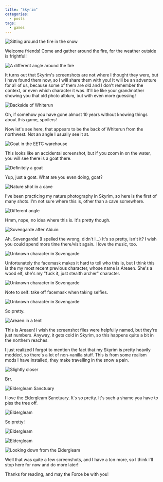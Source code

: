 ```yaml
---
title: "Skyrim"
categories: 
  - posts
tags:
  - games
---
```


![Sitting around the fire in the snow](/assets/images/screenshots/skyrim/20180205001823_1.jpg)

Welcome friends! Come and gather around the fire, for the weather outside is
frightful!

![A different angle around the fire](/assets/images/screenshots/skyrim/20180205001857_1.jpg)

It turns out that Skyrim's screenshots are not where I thought they were, but I
have found them now, so I will share them with you! It will be an adventure for
all of us, because some of them are old and I don't remember the context, or
even which character it was. It'll be like your grandmother showing you that old
photo alblum, but with even more guessing!

![Backside of Whiterun](/assets/images/screenshots/skyrim/20180206223325_1.jpg)

Oh, if somehow you have gone almost 10 years without knowing things about this
game, spoilers!

Now let's see here, that appears to be the back of Whiterun from the northwest.
Not an angle I usually see it at.

![Goat in the EETC warehouse](/assets/images/screenshots/skyrim/20180804140452_1.jpg)

This looks like an accidental screenshot, but if you zoom in on the water, you
will see there is a goat there. 

![Definitely a goat](/assets/images/screenshots/skyrim/20180804140456_1.jpg)

Yup, just a goat. What are you even doing, goat?

![Nature shot in a cave](/assets/images/screenshots/skyrim/20190322140007_1.jpg)

I've been practicing my nature photography in Skyrim, so here is the first of
many shots. I'm not sure where this is, other than a cave somewhere.

![Different angle](/assets/images/screenshots/skyrim/20190322140017_1.jpg)

Hmm, nope, no idea where this is. It's pretty though.

![Sovengarde after Alduin](/assets/images/screenshots/skyrim/20190402170538_1.jpg)

Ah, Sovengarde! (I spelled the wrong, didn't I...) It's so pretty, isn't it? I
wish you could spend more time there/visit again. I love the music, too.

![Unknown character in Sovengarde](/assets/images/screenshots/skyrim/20190402170600_1.jpg)

Unfortunately the facemask makes it hard to tell who this is, but I think this
is the my most recent previous character, whose name is Areaen. She's a wood
elf, she's my "fuck it, just stealth archer" character.

![Unknown character in Sovengarde](/assets/images/screenshots/skyrim/20190402170618_1.jpg)

Note to self: take off facemask when taking selfies.

![Unknown character in Sovengarde](/assets/images/screenshots/skyrim/20190402170627_1.jpg)

So pretty.

![Areaen in a tent](/assets/images/screenshots/skyrim/20190402171924_1.jpg)

This is Areaen! I wish the screenshot files were helpfully named, but they're
just numbers. Anyway, it gets cold in Skyrim, so this happens quite a bit in the
northern reaches.

I just realized I forgot to mention the fact that my Skyrim is pretty heavily
modded, so there's a lot of non-vanilla stuff. This is from some realism mods I
have installed, they make travelling in the snow a pain.

![Slightly closer](/assets/images/screenshots/skyrim/20190402171931_1.jpg)

Brr.


![Eldergleam Sanctuary](/assets/images/screenshots/skyrim/20190403195412_1.jpg)

I love the Eldergleam Sanctuary. It's so pretty. It's such a shame you have to
piss the tree off.

![Eldergleam](/assets/images/screenshots/skyrim/20190403195523_1.jpg)

So pretty!

![Eldergleam](/assets/images/screenshots/skyrim/20190403195556_1.jpg)

![Eldergleam](/assets/images/screenshots/skyrim/20190403195606_1.jpg)

![Looking down from the Eldergleam](/assets/images/screenshots/skyrim/20190403195705_1.jpg)

Well that was quite a few screenshots, and I have a ton more, so I think I'll
stop here for now and do more later!

Thanks for reading, and may the Force be with you!
